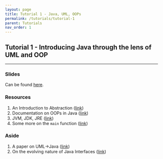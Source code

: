 ```yaml
---
layout: page
title: Tutorial 1 - Java, UML, OOPs
permalink: /tutorials/tutorial-1
parent: Tutorials
nav_order: 1
---
```


## Tutorial 1 - Introducing Java through the lens of UML and OOP

---

### Slides

Can be found [here](https://docs.google.com/presentation/d/1LVBA0DLn97_cRAWNm8Xp9fISGsf0QiUPL89aWp6WRIg/edit?usp=sharing).

### Resources

1. An Introduction to Abstraction ([link](https://www.lesswrong.com/posts/CHSBRLWY5bzZdchFF/a-thorough-introduction-to-abstraction))
2. Documentation on OOPs in Java ([link](https://docs.oracle.com/javase/tutorial/java/concepts/))
3. JVM, JDK, JRE ([link](https://www.ibm.com/think/topics/jvm-vs-jre-vs-jdk))
4. Some more on the `main` function ([link](https://www.baeldung.com/java-main-method))

### Aside

1. A paper on UML->Java ([link](https://dl.acm.org/doi/abs/10.1145/353171.353184))
2. On the evolving nature of Java Interfaces ([link](https://blogs.oracle.com/javamagazine/post/the-evolving-nature-of-java-interfaces))

